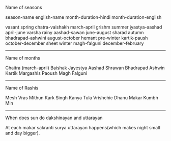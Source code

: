 Name of seasons

season-name english-name month-duration-hindi month-duration-english

vasant spring 	chatra-vaishakh march-april
grishm summer jyastya-aashad april-june
varsha rainy aashad-sawan june-august
sharad autumn bhadrapad-ashwini august-october
hemant pre-winter kartik-paush october-december
sheet winter magh-falguni december-february


---- 

Name of months

Chaitra (march-april)
Baishak
Jayestya
Aashad
Shrawan
Bhadrapad
Ashwin
Kartik
Margashis
Paoush
Magh
Falguni

----

Name of Rashis

Mesh
Vras
Mithun
Kark
Singh
Kanya
Tula
Vrishchic
Dhanu
Makar
Kumbh
Min

----

When does sun do dakshinayan and uttarayan

At each makar sakranti
surya uttarayan happens(which makes night small and day bigger).

